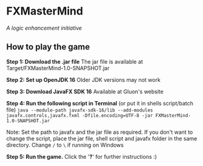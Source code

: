 # FXMasterMind
_A logic enhancement initiative_

## How to play the game

**Step 1: Download the .jar file**
The jar file is available at Target/FXMasterMind-1.0-SNAPSHOT.jar

**Step 2: Set up OpenJDK 16**
Older JDK versions may not work

**Step 3: Download JavaFX SDK 16**
Available at Gluon's website

**Step 4: Run the following script in Terminal** (or put it in shells script/batch file)
```java --module-path javafx-sdk-16/lib --add-modules javafx.controls,javafx.fxml -Dfile.encoding=UTF-8 -jar FXMasterMind-1.0-SNAPSHOT.jar```

Note: Set the path to javafx and the jar file as required. 
If you don't want to change the script, place the jar file, shell script and javafx folder in the same directory. 
Change ```/``` to ```\``` if running on Windows

**Step 5: Run the game.**
Click the '**?**' for further instructions :)
